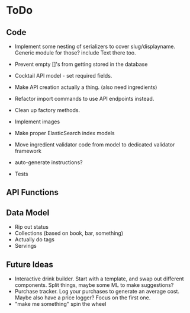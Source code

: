 ToDo
====

Code
----
* Implement some nesting of serializers to cover slug/displayname. Generic module for those? include Text there too.
* Prevent empty []'s from getting stored in the database
* Cocktail API model - set required fields.
* Make API creation actually a thing. (also need ingredients)
* Refactor import commands to use API endpoints instead.
* Clean up factory methods.
* Implement images

* Make proper ElasticSearch index models
* Move ingredient validator code from model to dedicated validator framework
* auto-generate instructions?
* Tests 

API Functions
-------------


Data Model
----------
* Rip out status
* Collections (based on book, bar, something)
* Actually do tags
* Servings

Future Ideas
------------
* Interactive drink builder. Start with a template, and swap out different
  components. Split things, maybe some ML to make suggestions?
* Purchase tracker. Log your purchases to generate an average cost. Maybe
  also have a price logger? Focus on the first one.
* "make me something" spin the wheel